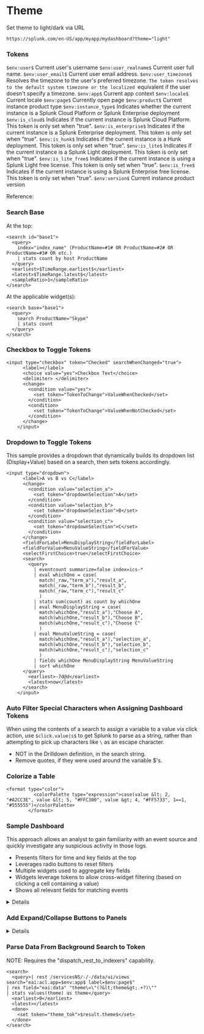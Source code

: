 # Theme
Set theme to light/dark via URL
```
https://splunk.com/en-US/app/myapp/mydashboard?theme="light"
```

### Tokens

```$env:user$``` 	          Current user's username
```$env:user_realname$``` 	Current user full name.
```$env:user_email$``` 	    Current user email address.
```$env:user_timezone$``` 	Resolves the timezone to the user's preferred timezone. ```The token resolves to the default system timezone or the localized ```equivalent if the user doesn't specify a timezone.
```$env:app$```           	Current app context
```$env:locale$``` 	        Current locale
```$env:page$``` 	          Currently open page
```$env:product$``` 	      Current instance product type
```$env:instance_type$``` 	Indicates whether the current instance is a Splunk Cloud Platform or Splunk Enterprise deployment
```$env:is_cloud$``` 	      Indicates if the current instance is Splunk Cloud Platform. This token is only set when "true".
```$env:is_enterprise$``` 	Indicates if the current instance is a Splunk Enterprise deployment. This token is only set when "true".
```$env:is_hunk$``` 	      Indicates if the current instance is a Hunk deployment. This token is only set when "true".
```$env:is_lite$``` 	      Indicates if the current instance is a Splunk Light deployment. This token is only set when "true".
```$env:is_lite_free$``` 	  Indicates if the current instance is using a Splunk Light free license. This token is only set when "true".
```$env:is_free$``` 	      Indicates if the current instance is using a Splunk Enterprise free license. This token is only set when "true".
```$env:version$``` 	      Current instance product version 

Reference: 

### Search Base
At the top:
```
<search id="base1">
  <query>
    index="index_name" (ProductName=#1# OR ProductName=#2# OR ProductName=#3# OR etc.) 
    | stats count by host ProductName
  </query>
  <earliest>$TimeRange.earliest$</earliest>
  <latest>$TimeRange.latest$</latest>
  <sampleRatio>1</sampleRatio>
</search>
```

At the applicable widget(s):
```
<search base="base1">
  <query>
    search ProductName="Skype"
    | stats count
  </query>
</search>
```

### Checkbox to Toggle Tokens
```
<input type="checkbox" token="Checked" searchWhenChanged="true">
      <label></label>
      <choice value="yes">Checkbox Text</choice>
      <delimiter> </delimiter>
      <change>
        <condition value="yes">
          <set token="TokenToChange">ValueWhenChecked</set>
        </condition>
        <condition>
          <set token="TokenToChange">ValueWhenNotChecked</set>
        </condition>
      </change>
    </input>
```

### Dropdown to Toggle Tokens
This sample provides a dropdown that dynamically builds its dropdown list (Display+Value) based on a search, then sets tokens accordingly.

```
<input type="dropdown">
      <label>A vs B vs C</label>
      <change>
        <condition value="selection_a">
          <set token="dropdownSelection">A</set>
        </condition>
        <condition value="selection_b">
          <set token="dropdownSelection">B</set>
        </condition>
        <condition value="selection_c">
          <set token="dropdownSelection">C</set>
        </condition>
      </change>
      <fieldForLabel>MenuDisplayString</fieldForLabel>
      <fieldForValue>MenuValueString</fieldForValue>
      <selectFirstChoice>true</selectFirstChoice>
      <search>
        <query>
          | eventcount summarize=false index=ics-* 
          | eval whichOne = case(
            match(_raw,"term_a"),"result_a",
            match(_raw,"term_b"),"result_b",
            match(_raw,"term_c"),"result_c"
            ) 
          | stats sum(count) as count by whichOne
          | eval MenuDisplayString = case(
            match(whichOne,"result_a"),"Choose A",
            match(whichOne,"result_b"),"Choose B",
            match(whichOne,"result_c"),"Choose C"
            )
          | eval MenuValueString = case(
            match(whichOne,"result_a"),"selection_a",
            match(whichOne,"result_b"),"selection_b",
            match(whichOne,"result_c"),"selection_c"
            )
          | fields whichOne MenuDisplayString MenuValueString
          | sort whichOne
      </query>
        <earliest>-7d@d</earliest>
        <latest>now</latest>
      </search>
    </input>
```


### Auto Filter Special Characters when Assigning Dashboard Tokens
When using the contents of a search to assign a variable to a value via click action, use ```$click.value|s$``` to get Splunk to parse as a string, rather than attempting to pick up characters like ```\``` as an escape character.

- NOT in the Drilldown definition, in the search string.
- Remove quotes, if they were used around the variable $'s.

### Colorize a Table
```
<format type="color">
          <colorPalette type="expression">case(value &lt; 2, "#A2CC3E", value &lt; 5, "#FFC300", value &gt; 4, "#FF5733", 1==1, "#555555")</colorPalette>
        </format>
```


### Sample Dashboard
This approach allows an analyst to gain familiarity with an event source and quickly investigate any suspicious activity in those logs.

- Presents filters for time and key fields at the top
- Leverages radio buttons to reset filters
- Multiple widgets used to aggregate key fields
- Widgets leverage tokens to allow cross-widget filtering (based on clicking a cell containing a value)
- Shows all relevant fields for matching events

<details>

```
```

</details>




### Add Expand/Collapse Buttons to Panels

<details>

Add this to your init section
```
...
<init>
    <set token="showExpandLink1">true</set>
    <set token="showExpandLink2">true</set>
    <set token="showExpandLink3">true</set>
    <set token="showExpandLink4">true</set>
    <set token="showExpandLink5">true</set>
    <set token="showExpandLink6">true</set>
    <set token="showExpandLink7">true</set>
    <set token="showExpandLink8">true</set>
    <set token="showExpandLink9">true</set>
    <set token="showExpandLink10">true</set>
  </init>
...
```

Add this as your first \<row\>
```
...
  <row depends="$alwaysHideCSSStyleOverride$">
    <panel>
      <html>
      <html>
        <style>
          div[id^="linkCollapse"],
          div[id^="linkExpand"]{
            width: 64px !important;
            float: right;
          }
          div[id^="linkCollapse"] button,
          div[id^="linkExpand"] button{
            flex-grow: 0;
            border-radius: 25px;
            border-width: thin;
            border-color: lightgrey;
            border-style: inset;
            width: 32px;
            padding: 10px;
          }
          div[id^="linkCollapse"] label,
          div[id^="linkExpand"] label{
            display:none;
          }
          div[id^="panel"].fieldset{
            padding: 0px;
          }
        </style>
      </html>
      </html>
    </panel>
  </row>
...
```

Add this just after the \<title> closes for the panel you'd like to be collapsible.
```
...
</title>
      <input id="linkCollapse1" type="link" token="tokLinkCollapse1" searchWhenChanged="true" depends="$showCollapseLink1$">
        <label></label>
        <choice value="collapse">vvv</choice>
        <change>
          <condition value="collapse">
            <unset token="showCollapseLink1"></unset>
            <set token="showExpandLink1">true</set>
            <unset token="form.tokLinkCollapse1"></unset>
          </condition>
        </change>
      </input>
      <input id="linkExpand1" type="link" token="tokLinkExpand1" searchWhenChanged="true" depends="$showExpandLink1$">
        <label></label>
        <choice value="expand">>>></choice>
        <change>
          <condition value="expand">
            <set token="showCollapseLink1">true</set>
            <unset token="showExpandLink1"></unset>
            <unset token="form.tokLinkExpand1"></unset>
          </condition>
        </change>
      </input>
      <table rejects="$showExpandLink1$">
        <search>
		...
  ```

</details>


### Parse Data From Background Search to Token

NOTE: Requires the "dispatch_rest_to_indexers" capability.

```
<search>
  <query>| rest /servicesNS/-/-/data/ui/views search="eai:acl.app=$env:app$ label=$env:page$"
| rex field="eai:data" "theme\=\"(?&lt;theme&gt;.+?)\""
| stats values(theme) as theme</query>
  <earliest>0</earliest>
  <latest></latest>
  <done>
    <set token="theme_tok">$result.theme$</set>
  </done>
</search>
```